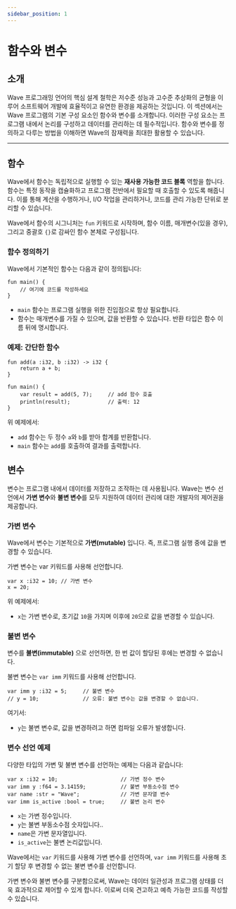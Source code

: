 ```yaml
---
sidebar_position: 1
---
```


# 함수와 변수

## 소개

Wave 프로그래밍 언어의 핵심 설계 철학은 저수준 성능과 고수준 추상화의 균형을 이루어 소프트웨어 개발에 효율적이고 유연한 환경을 제공하는 것입니다.
이 섹션에서는 Wave 프로그램의 기본 구성 요소인 함수와 변수를 소개합니다. 이러한 구성 요소는 프로그램 내에서 논리를 구성하고 데이터를 관리하는 데 필수적입니다.
함수와 변수를 정의하고 다루는 방법을 이해하면 Wave의 잠재력을 최대한 활용할 수 있습니다.

---

## 함수
Wave에서 함수는 독립적으로 실행할 수 있는 **재사용 가능한 코드 블록** 역할을 합니다.
함수는 특정 동작을 캡슐화하고 프로그램 전반에서 필요할 때 호출할 수 있도록 해줍니다.
이를 통해 계산을 수행하거나, I/O 작업을 관리하거나, 코드를 관리 가능한 단위로 분리할 수 있습니다.

Wave에서 함수의 시그니처는 `fun` 키워드로 시작하며, 함수 이름, 매개변수(있을 경우), 그리고 중괄호 `{}`로 감싸인 함수 본체로 구성됩니다.

### 함수 정의하기
Wave에서 기본적인 함수는 다음과 같이 정의됩니다:

```wave
fun main() {
    // 여기에 코드를 작성하세요
}
```

* `main` 함수는 프로그램 실행을 위한 진입점으로 항상 필요합니다.
* 함수는 매개변수를 가질 수 있으며, 값을 반환할 수 있습니다. 반환 타입은 함수 이름 뒤에 명시합니다.

### 예제: 간단한 함수

```wave
fun add(a :i32, b :i32) -> i32 {
    return a + b;
}

fun main() {
    var result = add(5, 7);     // add 함수 호출
    println(result);            // 출력: 12
}
```

위 예제에서:

* `add` 함수는 두 정수 `a`와 `b`를 받아 합계를 반환합니다.
* `main` 함수는 `add`를 호출하여 결과를 출력합니다.

## 변수
변수는 프로그램 내에서 데이터를 저장하고 조작하는 데 사용됩니다.
Wave는 변수 선언에서 **가변 변수**와 **불변 변수**를 모두 지원하여 데이터 관리에 대한 개발자의 제어권을 제공합니다.

### 가변 변수
Wave에서 변수는 기본적으로 **가변(mutable)** 입니다. 즉, 프로그램 실행 중에 값을 변경할 수 있습니다.

가변 변수는 var 키워드를 사용해 선언합니다.
```wave
var x :i32 = 10; // 가변 변수
x = 20;
```

위 예제에서:
* `x`는 가변 변수로, 초기값 `10`을 가지며 이후에 `20`으로 값을 변경할 수 있습니다.

### 불변 변수
변수를 **불변(immutable)** 으로 선언하면, 한 번 값이 할당된 후에는 변경할 수 없습니다.

불변 변수는 `var imm` 키워드를 사용해 선언합니다.
```wave
var imm y :i32 = 5;     // 불변 변수
// y = 10;              // 오류: 불변 변수는 값을 변경할 수 없습니다.
```

여기서:
* `y`는 불변 변수로, 값을 변경하려고 하면 컴파일 오류가 발생합니다.

### 변수 선언 예제
다양한 타입의 가변 및 불변 변수를 선언하는 예제는 다음과 같습니다:

```wave
var x :i32 = 10;                    // 가변 정수 변수
var imm y :f64 = 3.14159;           // 불변 부동소수점 변수
var name :str = "Wave";             // 가변 문자열 변수
var imm is_active :bool = true;     // 불변 논리 변수
```

* `x`는 가변 정수입니다.
* `y`는 불변 부동소수점 숫자입니다..
* `name`은 가변 문자열입니다.
* `is_active`는 불변 논리값입니다.

Wave에서는 `var` 키워드를 사용해 가변 변수를 선언하며, `var imm` 키워드를 사용해 초기 할당 후 변경할 수 없는 불변 변수를 선언합니다.

가변 변수와 불변 변수를 구분함으로써, Wave는 데이터 일관성과 프로그램 상태를 더욱 효과적으로 제어할 수 있게 합니다.
이로써 더욱 견고하고 예측 가능한 코드를 작성할 수 있습니다.